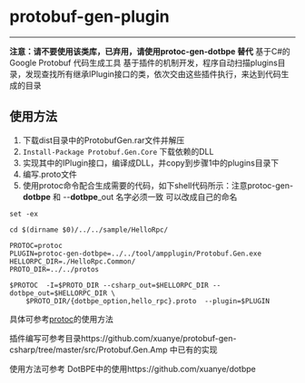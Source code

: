 # protobuf-gen-plugin
----
**注意：请不要使用该类库，已弃用，请使用protoc-gen-dotbpe 替代**
基于C#的 Google Protobuf 代码生成工具
基于插件的机制开发，程序自动扫描plugins目录，发现查找所有继承IPlugin接口的类，依次交由这些插件执行，来达到代码生成的目录

## 使用方法
1. 下载dist目录中的ProtobufGen.rar文件并解压
2. `Install-Package Protobuf.Gen.Core` 下载依赖的DLL
3. 实现其中的IPlugin接口，编译成DLL，并copy到步骤1中的plugins目录下
4. 编写.proto文件
5. 使用protoc命令配合生成需要的代码，如下shell代码所示：注意protoc-gen-**dotbpe** 和 --**dotbpe**_out 名字必须一致 可以改成自己的命名


```shell
set -ex

cd $(dirname $0)/../../sample/HelloRpc/

PROTOC=protoc
PLUGIN=protoc-gen-dotbpe=../../tool/ampplugin/Protobuf.Gen.exe
HELLORPC_DIR=./HelloRpc.Common/
PROTO_DIR=../../protos

$PROTOC  -I=$PROTO_DIR --csharp_out=$HELLORPC_DIR --dotbpe_out=$HELLORPC_DIR \
    $PROTO_DIR/{dotbpe_option,hello_rpc}.proto  --plugin=$PLUGIN

```

具体可参考[protoc](https://github.com/google/protobuf)的使用方法 



插件编写可参考目录https://github.com/xuanye/protobuf-gen-csharp/tree/master/src/Protobuf.Gen.Amp 中已有的实现

使用方法可参考 DotBPE中的使用https://github.com/xuanye/dotbpe
